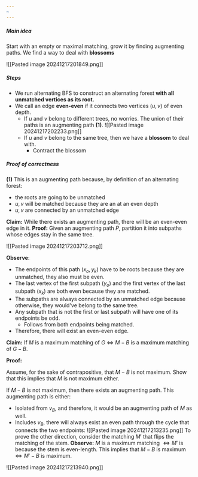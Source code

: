 ```yaml
---
~
---
```


##### Main idea 

Start with an empty or maximal matching, grow it by finding augmenting paths.
We find a way to deal with **blossoms** 

![[Pasted image 20241217201849.png]]


##### Steps

- We run alternating BFS to construct an alternating forest **with all unmatched vertices as its root.**
- We call an edge **even-even** if it connects two vertices $(u,v)$ of even depth.
	- If $u$ and $v$ belong to different trees, no worries. The union of their paths is an augmenting path **(1)**. 
![[Pasted image 20241217202233.png]]
	- If $u$ and $v$ belong to the same tree, then we have a **blossom** to deal with.
		- Contract the blossom


##### Proof of correctness

**(1)** This is an augmenting path because, by definition of an alternating forest:
- the roots are going to be unmatched
- $u,v$ will be matched because they are an at an even depth
- $u,v$ are connected by an unmatched edge

**Claim:** While there exists an augmenting path, there will be an even-even edge in it.
**Proof:**
Given an augmenting path $P$, partition it into subpaths whose edges stay in the same tree. 

![[Pasted image 20241217203712.png]]

**Observe**: 
- The endpoints of this path $(x_{o}, y_{k})$ have to be roots because they are unmatched, they also must be even.
- The last vertex of the first subpath $(y_{o})$ and the first vertex of the last subpath $(x_{k})$ are both even because they are matched.
- The subpaths are always connected by an unmatched edge because otherwise, they would've belong to the same tree.
- Any subpath that is not the first or last subpath will have one of its endpoints be odd. 
	- Follows from both endpoints being matched.
- Therefore, there will exist an even-even edge.

**Claim:** If $M$ is a maximum matching of $G$ $\iff$ $M - B$ is a maximum matching of $G - B$. 

**Proof:** 

Assume, for the sake of contrapositive, that $M-B$ is not maximum. Show that this implies that $M$ is not maximum either. 

If $M-B$ is not maximum, then there exists an augmenting path. This augmenting path is either:
- Isolated from $v_{B}$, and therefore, it would be an augmenting path of $M$ as well.
- Includes $v_{B}$, there will always exist an even path through the cycle that connects the two endpoints:
![[Pasted image 20241217213235.png]]
To prove the other direction, consider the matching $M'$ that flips the matching of the stem. 
	**Observe:** $M$ is a maximum matching $\iff M'$ is because the stem is even-length.
	This implies that $M-B$ is maximum $\iff M' - B$ is maximum.

![[Pasted image 20241217213940.png]]


